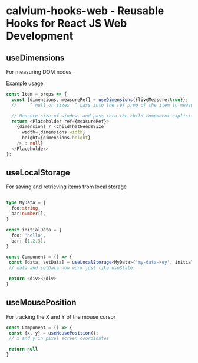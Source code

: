 calvium-hooks-web - Reusable Hooks for React JS Web Development
=========

useDimensions
----

For measuring DOM nodes.

Example usage:

```typescript
const Item = props => {
  const {dimensions, measureRef} = useDimensions({liveMeasure:true});
  //     ^ null or sizes  ^ pass into the ref prop of the item to measure

  // Measure size of window, and pass into the child component explicitly:
  return <Placeholder ref={measureRef}>
    {dimensions ? <ChildThatNeedsSize
      width={dimensions.width}
      height={dimensions.height}
    /> : null}
  </Placeholder>
};
```

useLocalStorage
---

For saving and retrieving items from local storage

```typescript

type MyData = {
  foo:string,
  bar:number[],
}

const initialData = {
  foo: 'hello',
  bar: [1,2,3],
}

const Component = () => {
 const [data, setData] = useLocalStorage<MyData>('my-data-key', initialData);
 // data and setData now work just like useState.

 return <div></div>
} 
```

useMousePosition
---

For tracking the X and Y of the mouse cursor

```typescript
const Component = () => {
 const {x, y} = useMousePosition();
 // x and y in pixel screen coordinates

 return null
} 
```
